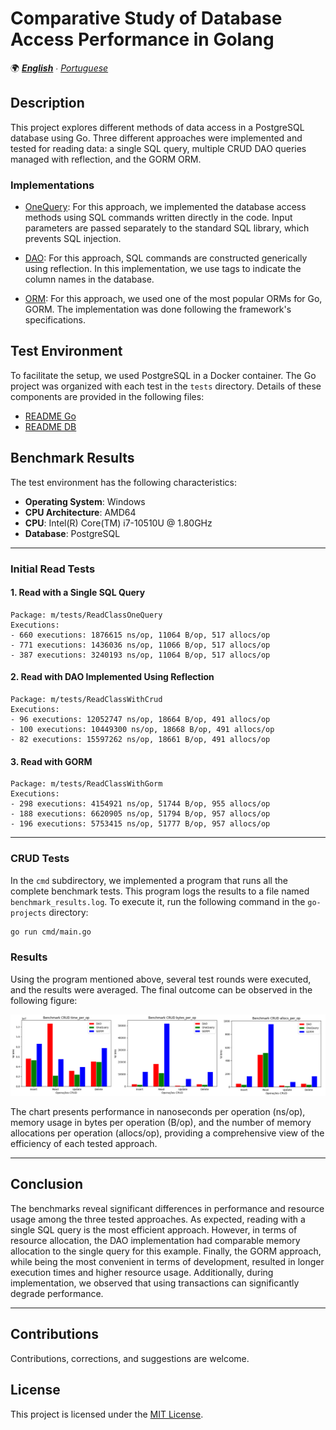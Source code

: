 # Comparative Study of Database Access Performance in Golang

🌍 *[**English**](README_en.md) ∙ [Portuguese](README.md)*

## Description
This project explores different methods of data access in a PostgreSQL database using Go. Three different approaches were implemented and tested for reading data: a single SQL query, multiple CRUD DAO queries managed with reflection, and the GORM ORM.

### Implementations

- [OneQuery](./go-projects/tests/ClassOneQuery/repository/repository.go): For this approach, we implemented the database access methods using SQL commands written directly in the code. Input parameters are passed separately to the standard SQL library, which prevents SQL injection.

- [DAO](./go-projects/tests/ClassDAO/dao/dao.go): For this approach, SQL commands are constructed generically using reflection. In this implementation, we use tags to indicate the column names in the database.

- [ORM](./go-projects/tests/ClassWithGorm/repository/repository.go): For this approach, we used one of the most popular ORMs for Go, GORM. The implementation was done following the framework's specifications.

## Test Environment

To facilitate the setup, we used PostgreSQL in a Docker container. The Go project was organized with each test in the `tests` directory. Details of these components are provided in the following files:
- [README Go](./go-projects/README.md)
- [README DB](./database/README.md)

## Benchmark Results

The test environment has the following characteristics:
- **Operating System**: Windows
- **CPU Architecture**: AMD64
- **CPU**: Intel(R) Core(TM) i7-10510U @ 1.80GHz
- **Database**: PostgreSQL

---

### Initial Read Tests

#### 1. Read with a Single SQL Query
```
Package: m/tests/ReadClassOneQuery
Executions: 
- 660 executions: 1876615 ns/op, 11064 B/op, 517 allocs/op
- 771 executions: 1436036 ns/op, 11066 B/op, 517 allocs/op
- 387 executions: 3240193 ns/op, 11064 B/op, 517 allocs/op
```

#### 2. Read with DAO Implemented Using Reflection
```
Package: m/tests/ReadClassWithCrud
Executions:
- 96 executions: 12052747 ns/op, 18664 B/op, 491 allocs/op
- 100 executions: 10449300 ns/op, 18668 B/op, 491 allocs/op
- 82 executions: 15597262 ns/op, 18661 B/op, 491 allocs/op
```

#### 3. Read with GORM
```
Package: m/tests/ReadClassWithGorm
Executions:
- 298 executions: 4154921 ns/op, 51744 B/op, 955 allocs/op
- 188 executions: 6620905 ns/op, 51794 B/op, 957 allocs/op
- 196 executions: 5753415 ns/op, 51777 B/op, 957 allocs/op
```
---

### CRUD Tests

In the `cmd` subdirectory, we implemented a program that runs all the complete benchmark tests. This program logs the results to a file named `benchmark_results.log`. To execute it, run the following command in the `go-projects` directory:

```sh
go run cmd/main.go
```

### Results

Using the program mentioned above, several test rounds were executed, and the results were averaged. The final outcome can be observed in the following figure:

![picture](./resource/output.png)

The chart presents performance in nanoseconds per operation (ns/op), memory usage in bytes per operation (B/op), and the number of memory allocations per operation (allocs/op), providing a comprehensive view of the efficiency of each tested approach.

---

## Conclusion
The benchmarks reveal significant differences in performance and resource usage among the three tested approaches. As expected, reading with a single SQL query is the most efficient approach. However, in terms of resource allocation, the DAO implementation had comparable memory allocation to the single query for this example. Finally, the GORM approach, while being the most convenient in terms of development, resulted in longer execution times and higher resource usage. Additionally, during implementation, we observed that using transactions can significantly degrade performance.

---

## Contributions

Contributions, corrections, and suggestions are welcome.

## License

This project is licensed under the [MIT License](LICENSE).
